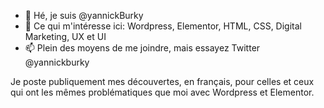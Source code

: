 - 👋 Hé, je suis @yannickBurky
- 👀 Ce qui m'intéresse ici: Wordpress, Elementor, HTML, CSS, Digital Marketing, UX et UI
- 📫 Plein des moyens de me joindre, mais essayez Twitter @yannickburky

Je poste publiquement mes découvertes, en français, pour celles et ceux qui ont les mêmes problématiques que moi avec Wordpress et Elementor.
